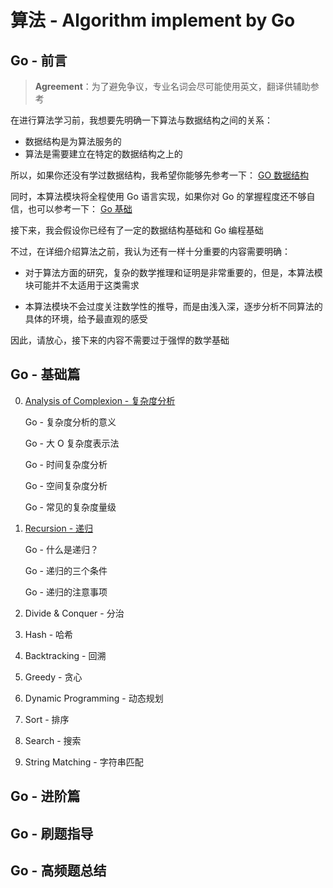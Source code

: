 # 算法 - Algorithm implement by Go

## Go - 前言

> **Agreement**：为了避免争议，专业名词会尽可能使用英文，翻译供辅助参考

在进行算法学习前，我想要先明确一下算法与数据结构之间的关系：

- 数据结构是为算法服务的
- 算法是需要建立在特定的数据结构之上的

所以，如果你还没有学过数据结构，我希望你能够先参考一下：
[GO 数据结构](https://github.com/Superego-CodeEngineer/GoGetit/blob/main/docs/Data-Structure/README.md)

同时，本算法模块将全程使用 Go 语言实现，如果你对 Go 的掌握程度还不够自信，也可以参考一下：
[Go 基础](https://github.com/Superego-CodeEngineer/GoGetit/blob/main/docs/Language/README.md)

接下来，我会假设你已经有了一定的数据结构基础和 Go 编程基础

不过，在详细介绍算法之前，我认为还有一样十分重要的内容需要明确：

- 对于算法方面的研究，复杂的数学推理和证明是非常重要的，但是，本算法模块可能并不太适用于这类需求

- 本算法模块不会过度关注数学性的推导，而是由浅入深，逐步分析不同算法的具体的环境，给予最直观的感受

因此，请放心，接下来的内容不需要过于强悍的数学基础

## Go - 基础篇

0. [Analysis of Complexion - 复杂度分析](basic/00-complexion-analysis.md)

   Go - 复杂度分析的意义

   Go - 大 O 复杂度表示法

   Go - 时间复杂度分析

   Go - 空间复杂度分析

   Go - 常见的复杂度量级

1. [Recursion - 递归](basic/01-recursion.md)

   Go - 什么是递归？

   Go - 递归的三个条件

   Go - 递归的注意事项

2. Divide & Conquer - 分治

3. Hash - 哈希

4. Backtracking - 回溯

5. Greedy - 贪心

6. Dynamic Programming - 动态规划

7. Sort - 排序

8. Search - 搜索

9. String Matching - 字符串匹配

## Go - 进阶篇

## Go - 刷题指导

## Go - 高频题总结

